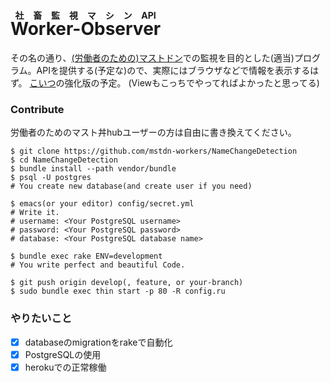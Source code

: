 # <ruby>Worker-Observer<rp>（</rp><rt>社畜監視マシンAPI</rt><rp>）</rp></ruby>
その名の通り、[(労働者のための)マストドン](https://mstdn-workers.com/about)での監視を目的とした(適当)プログラム。APIを提供する(予定な)ので、実際にはブラウザなどで情報を表示するはず。
[こいつ](https://github.com/mstdn-workers/NameChangeDetection)の強化版の予定。
(Viewもこっちでやってればよかったと思ってる)

### Contribute
労働者のためのマスト丼hubユーザーの方は自由に書き換えてください。

``` shell
$ git clone https://github.com/mstdn-workers/NameChangeDetection
$ cd NameChangeDetection
$ bundle install --path vendor/bundle
$ psql -U postgres
# You create new database(and create user if you need)

$ emacs(or your editor) config/secret.yml
# Write it.
# username: <Your PostgreSQL username>
# password: <Your PostgreSQL password>
# database: <Your PostgreSQL database name>

$ bundle exec rake ENV=development
# You write perfect and beautiful Code.

$ git push origin develop(, feature, or your-branch)
$ sudo bundle exec thin start -p 80 -R config.ru
```


### やりたいこと
- [x] databaseのmigrationをrakeで自動化
- [x] PostgreSQLの使用
- [x] herokuでの正常稼働
